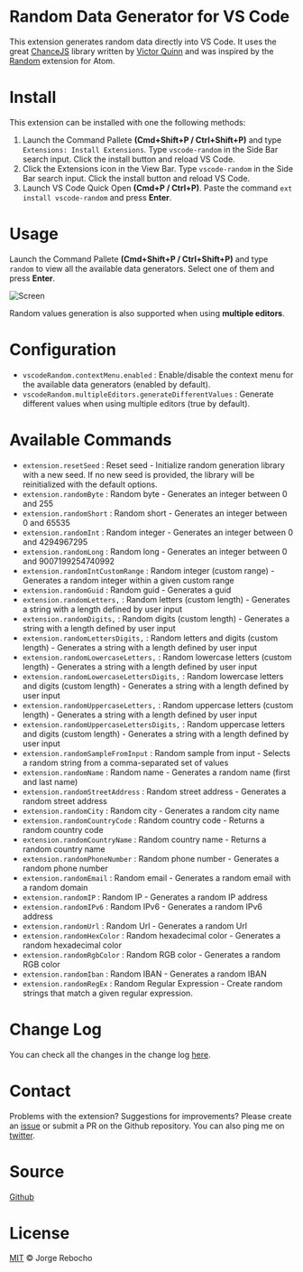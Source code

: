 # Random Data Generator for VS Code

This extension generates random data directly into VS Code.
It uses the great [ChanceJS](http://chancejs.com/) library written by [Victor Quinn](https://www.victorquinn.com/) and was inspired by the [Random](https://atom.io/packages/random) extension for Atom.

# Install

This extension can be installed with one the following methods:

1. Launch the Command Pallete **(Cmd+Shift+P / Ctrl+Shift+P)** and type `Extensions: Install Extensions`. Type `vscode-random` in the Side Bar search input. Click the install button and reload VS Code.
2. Click the Extensions icon in the View Bar. Type `vscode-random` in the Side Bar search input. Click the install button and reload VS Code.
3. Launch VS Code Quick Open **(Cmd+P / Ctrl+P)**. Paste the command `ext install vscode-random` and press **Enter**.

# Usage

Launch the Command Pallete **(Cmd+Shift+P / Ctrl+Shift+P)** and type `random` to view all the available data generators. Select one of them and press **Enter**.

![Screen](https://raw.githubusercontent.com/jrebocho/vscode-random/master/images/vscode-random-screen.gif)

Random values generation is also supported when using **multiple editors**.

# Configuration

* `vscodeRandom.contextMenu.enabled` : Enable/disable the context menu for the available data generators (enabled by default).
* `vscodeRandom.multipleEditors.generateDifferentValues` : Generate different values when using multiple editors (true by default).

# Available Commands

* `extension.resetSeed` : Reset seed - Initialize random generation library with a new seed. If no new seed is provided, the library will be reinitialized with the default options.
* `extension.randomByte` : Random byte - Generates an integer between 0 and 255
* `extension.randomShort` : Random short - Generates an integer between 0 and 65535
* `extension.randomInt` : Random integer - Generates an integer between 0 and 4294967295
* `extension.randomLong` : Random long - Generates an integer between 0 and 9007199254740992
* `extension.randomIntCustomRange` : Random integer (custom range) - Generates a random integer within a given custom range
* `extension.randomGuid` : Random guid - Generates a guid
* `extension.randomLetters,` : Random letters (custom length) - Generates a string with a length defined by user input
* `extension.randomDigits,` : Random digits (custom length) - Generates a string with a length defined by user input
* `extension.randomLettersDigits,` : Random letters and digits (custom length) - Generates a string with a length defined by user input
* `extension.randomLowercaseLetters,` : Random lowercase letters (custom length) - Generates a string with a length defined by user input
* `extension.randomLowercaseLettersDigits,` : Random lowercase letters and digits (custom length) - Generates a string with a length defined by user input
* `extension.randomUppercaseLetters,` : Random uppercase letters (custom length) - Generates a string with a length defined by user input
* `extension.randomUppercaseLettersDigits,` : Random uppercase letters and digits (custom length) - Generates a string with a length defined by user input
* `extension.randomSampleFromInput` : Random sample from input - Selects a random string from a comma-separated set of values
* `extension.randomName` : Random name - Generates a random name (first and last name)
* `extension.randomStreetAddress` : Random street address - Generates a random street address
* `extension.randomCity` : Random city - Generates a random city name
* `extension.randomCountryCode` : Random country code - Returns a random country code
* `extension.randomCountryName` : Random country name - Returns a random country name
* `extension.randomPhoneNumber` : Random phone number - Generates a random phone number
* `extension.randomEmail` : Random email - Generates a random email with a random domain
* `extension.randomIP` : Random IP - Generates a random IP address
* `extension.randomIPv6` : Random IPv6 - Generates a random IPv6 address
* `extension.randomUrl` : Random Url - Generates a random Url
* `extension.randomHexColor` : Random hexadecimal color - Generates a random hexadecimal color
* `extension.randomRgbColor` : Random RGB color - Generates a random RGB color
* `extension.randomIban` : Random IBAN - Generates a random IBAN
* `extension.randomRegEx` : Random Regular Expression - Create random strings that match a given regular expression.

# Change Log

You can check all the changes in the change log [here](CHANGELOG.md).

# Contact

Problems with the extension? Suggestions for improvements? Please create an [issue](https://github.com/jrebocho/vscode-random/issues) or submit a PR on the Github repository. You can also ping me on [twitter](https://www.twitter.com/jrebocho).

# Source

[Github](https://github.com/jrebocho/vscode-random)

# License

[MIT](LICENSE) &copy; Jorge Rebocho
